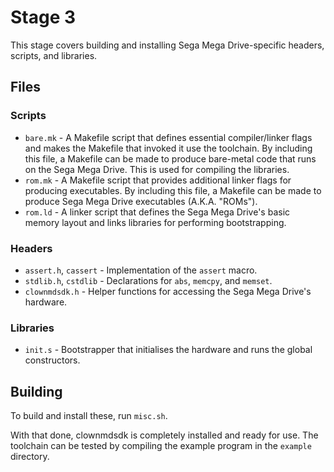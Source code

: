 # Stage 3

This stage covers building and installing Sega Mega Drive-specific headers,
scripts, and libraries.


## Files

### Scripts
- `bare.mk` - A Makefile script that defines essential compiler/linker flags
  and makes the Makefile that invoked it use the toolchain. By including this
  file, a Makefile can be made to produce bare-metal code that runs on the
  Sega Mega Drive. This is used for compiling the libraries.
- `rom.mk` - A Makefile script that provides additional linker flags for
  producing executables. By including this file, a Makefile can be made to
  produce Sega Mega Drive executables (A.K.A. "ROMs").
- `rom.ld` - A linker script that defines the Sega Mega Drive's basic memory
  layout and links libraries for performing bootstrapping.

### Headers
- `assert.h`, `cassert` - Implementation of the `assert` macro.
- `stdlib.h`, `cstdlib` - Declarations for `abs`, `memcpy`, and `memset`. 
- `clownmdsdk.h` - Helper functions for accessing the Sega Mega Drive's
  hardware.

### Libraries
- `init.s` - Bootstrapper that initialises the hardware and runs the global
  constructors.


## Building

To build and install these, run `misc.sh`.

With that done, clownmdsdk is completely installed and ready for use. The
toolchain can be tested by compiling the example program in the `example`
directory.
